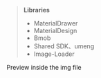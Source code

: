 > **Libraries**
> 
> 	 - MaterialDrawer
> 	 - MaterialDesign
> 	 - Bmob
> 	 - Shared SDK、umeng
> 	 - Image-Loader

Preview inside the img file 

